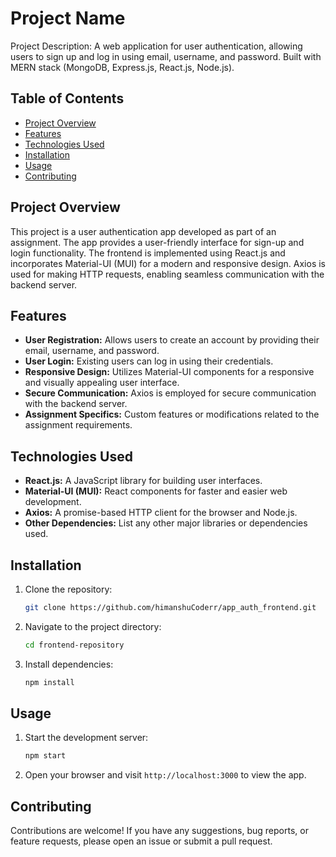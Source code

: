 
# Project Name

Project Description: A web application for user authentication, allowing users to sign up and log in using email, username, and password. Built with MERN stack (MongoDB, Express.js, React.js, Node.js).

## Table of Contents

- [Project Overview](#project-overview)
- [Features](#features)
- [Technologies Used](#technologies-used)
- [Installation](#installation)
- [Usage](#usage)
- [Contributing](#contributing)


## Project Overview

This project is a user authentication app developed as part of an assignment. The app provides a user-friendly interface for sign-up and login functionality. The frontend is implemented using React.js and incorporates Material-UI (MUI) for a modern and responsive design. Axios is used for making HTTP requests, enabling seamless communication with the backend server.

## Features

- **User Registration:** Allows users to create an account by providing their email, username, and password.
- **User Login:** Existing users can log in using their credentials.
- **Responsive Design:** Utilizes Material-UI components for a responsive and visually appealing user interface.
- **Secure Communication:** Axios is employed for secure communication with the backend server.
- **Assignment Specifics:** Custom features or modifications related to the assignment requirements.

## Technologies Used

- **React.js:** A JavaScript library for building user interfaces.
- **Material-UI (MUI):** React components for faster and easier web development.
- **Axios:** A promise-based HTTP client for the browser and Node.js.
- **Other Dependencies:** List any other major libraries or dependencies used.

## Installation

1. Clone the repository:

   ```bash
   git clone https://github.com/himanshuCoderr/app_auth_frontend.git
   ```

2. Navigate to the project directory:

   ```bash
   cd frontend-repository
   ```

3. Install dependencies:

   ```bash
   npm install
   ```

## Usage

1. Start the development server:

   ```bash
   npm start
   ```

2. Open your browser and visit `http://localhost:3000` to view the app.

## Contributing

Contributions are welcome! If you have any suggestions, bug reports, or feature requests, please open an issue or submit a pull request.
